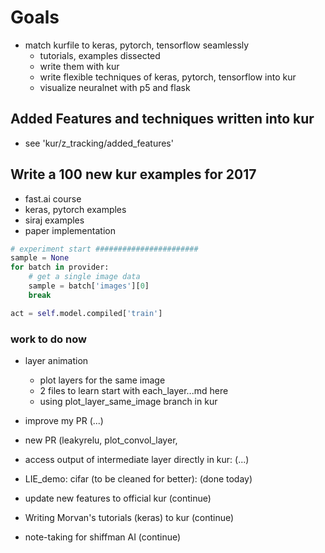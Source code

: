 
# Goals
- match kurfile to keras, pytorch, tensorflow seamlessly
	- tutorials, examples dissected
	- write them with kur
	- write flexible techniques of keras, pytorch, tensorflow into kur
	- visualize neuralnet with p5 and flask

## Added Features and techniques written into kur
- see 'kur/z_tracking/added_features'


## Write a 100 new kur examples for 2017
- fast.ai course
- keras, pytorch examples
- siraj examples
- paper implementation

```python
# experiment start #######################
sample = None
for batch in provider:
	# get a single image data
	sample = batch['images'][0]
	break

act = self.model.compiled['train']
```

### work to do now
- layer animation
	- plot layers for the same image
	- 2 files to learn start with each_layer...md here
	- using plot_layer_same_image branch in kur


- improve my PR (...)
- new PR (leakyrelu, plot_convol_layer,
- access output of intermediate layer directly in kur: (...)
- LIE_demo: cifar (to be cleaned for better): (done today)
- update new features to official kur (continue)
- Writing Morvan's tutorials (keras) to kur (continue)
- note-taking for shiffman AI (continue)
